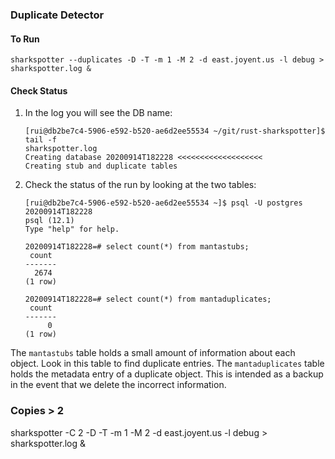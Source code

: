 ### Duplicate Detector

#### To Run
```
sharkspotter --duplicates -D -T -m 1 -M 2 -d east.joyent.us -l debug > sharkspotter.log &
```

#### Check Status
1. In the log you will see the DB name:
	```
	[rui@db2be7c4-5906-e592-b520-ae6d2ee55534 ~/git/rust-sharkspotter]$ tail -f
	sharkspotter.log
	Creating database 20200914T182228 <<<<<<<<<<<<<<<<<<<
	Creating stub and duplicate tables
	```

2. Check the status of the run by looking at the two tables:
	```
	[rui@db2be7c4-5906-e592-b520-ae6d2ee55534 ~]$ psql -U postgres 20200914T182228
	psql (12.1)
	Type "help" for help.

	20200914T182228=# select count(*) from mantastubs;
	 count 
	-------
	  2674
	(1 row)
	```
	```
	20200914T182228=# select count(*) from mantaduplicates;
	 count 
	-------
		 0
	(1 row)

	```
The `mantastubs` table holds a small amount of information about each object.  Look in this table to find duplicate entries.
The `mantaduplicates` table holds the metadata entry of a duplicate object.  This is intended as a backup in the event that we delete the incorrect information.


### Copies > 2
sharkspotter -C 2 -D -T -m 1 -M 2 -d east.joyent.us -l debug > sharkspotter.log
&
